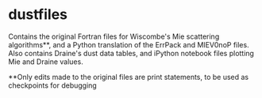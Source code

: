 # dustfiles

Contains the original Fortran files for Wiscombe's Mie scattering algorithms**, and a Python translation of the ErrPack and MIEV0noP files.
Also contains Draine's dust data tables, and iPython notebook files plotting Mie and Draine values.

**Only edits made to the original files are print statements, to be used as checkpoints for debugging
